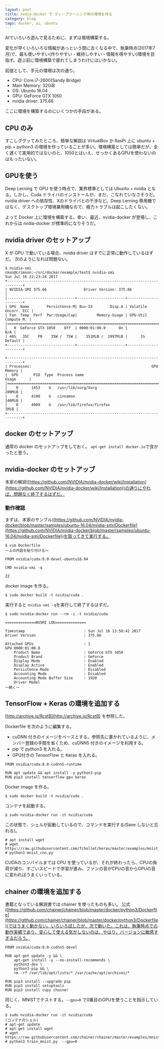 ```yaml
---
layout: post
title: nvdia-docker で ディープラーニング用の環境を作る
category: blog
tags: docker, ai, ubuntu
---
```


AIでいろいろ遊んで見るために、まずは環境構築する。

変化が早くいろいろな情報があっという間に古くなる中で、執筆時点(2017年7月)で、最も使いやすい(作りやすい・維持しやすい・情報を得やすい)環境を目指す。遊ぶ前に環境構築で疲れてしまうわけにはいかない。


前提として、手元の環境は次の通り。

* CPU: Core i7-2600(Sandy Bridge)
* Main Memory: 32GiB
* OS: Ubuntu 16.04
* GPU: GeForce GTX 1050
* nvidia driver: 375.66

ここに環境を構築するのにいくつかの手段がある。

## CPU のみ
すこしググッてみたところ、簡単な解説は VirtualBox か RasPi 上に ubuntu + pip + python3 の環境を作っていることが多い。環境構築としては簡単だが、全く遅くて実用的ではないのと、1050とはいえ、せっかくあるGPUを使わないのはもったいない。

## GPUを使う
Deep Lerning で GPU を使う時点で、業界標準としては Ubuntu + nvidia となる。しかし、Cuda ドライバのインストールが、まだ、こなれていなさそうだ。nvidia driver への依存性、Xのドライバとの干渉など。Deep Lerning 専用機ではなく、デスクトップ環境兼用機なので、極力トラブルは起こしたくない。

よって Docker 上に環境を構築する。幸い、最近、nvidia-docker が登場し、これからは nvdia-docker が標準的になりそうだ。

## nvidia driver のセットアッブ

X が GPU で動いている場合、nvidia driver はすでに正常に動作しているはずだ。
次のようになれば問題ない。

```
$ nvidia-smi
nkon@crimson:~/src/docker/example/test$ nvidia-smi
Sun Jul 16 22:23:24 2017
+-----------------------------------------------------------------------------+
| NVIDIA-SMI 375.66                 Driver Version: 375.66                    |
|-------------------------------+----------------------+----------------------+
| GPU  Name        Persistence-M| Bus-Id        Disp.A | Volatile Uncorr. ECC |
| Fan  Temp  Perf  Pwr:Usage/Cap|         Memory-Usage | GPU-Util  Compute M. |
|===============================+======================+======================|
|   0  GeForce GTX 1050    Off  | 0000:01:00.0      On |                  N/A |
| 46%   35C    P0    35W /  75W |    351MiB /  1997MiB |      1%      Default |
+-------------------------------+----------------------+----------------------+
                                                                               
+-----------------------------------------------------------------------------+
| Processes:                                                       GPU Memory |
|  GPU       PID  Type  Process name                               Usage      |
|=============================================================================|
|    0      1453    G   /usr/lib/xorg/Xorg                             200MiB |
|    0      4190    G   cinnamon                                       146MiB |
|    0      4909    G   /usr/lib/firefox/firefox                         1MiB |
+-----------------------------------------------------------------------------+
```

## docker のセットアッブ

通常の docker のセットアッブをしておく。
`apt-get install docker.io`で良かったと思う。

## nvidia-docker のセットアッブ
本家の解説([https://github.com/NVIDIA/nvidia-docker/wiki/Installation](https://github.com/NVIDIA/nvidia-docker/wiki/Installation))の通りにやれば、問題なく終了するはずだ。

### 動作確認

まずは、本家のサンブル([https://github.com/NVIDIA/nvidia-docker/blob/master/samples/ubuntu-16.04/nvidia-smi/Dockerfile](https://github.com/NVIDIA/nvidia-docker/blob/master/samples/ubuntu-16.04/nvidia-smi/Dockerfile))を取ってきて実行する。


```
$ vim Dockerfile
〜上の内容を貼り付ける〜

FROM nvidia/cuda:8.0-devel-ubuntu16.04

CMD nvidia-smi -q

ZZ
```

docker image を作る。
```
$ sudo docker build -t nvidia/cuda .
```

実行すると `nvidia-smi -q`を実行して終了するはずだ。

```
$ sudo nvidia-docker run --rm -i -t nvidia/cuda

==============NVSMI LOG==============

Timestamp                           : Sun Jul 16 13:58:42 2017
Driver Version                      : 375.66

Attached GPUs                       : 1
GPU 0000:01:00.0
    Product Name                    : GeForce GTX 1050
    Product Brand                   : GeForce
    Display Mode                    : Enabled
    Display Active                  : Enabled
    Persistence Mode                : Disabled
    Accounting Mode                 : Disabled
    Accounting Mode Buffer Size     : 1920
    Driver Model
〜続く〜
```

## TensorFlow + Keras の環境を追加する

[http://archive.is/RcstB](http://archive.is/RcstB) を参照した。

Dockerfile を次のように編集する。

* cuDNN 付きのイメージをベースとする。参照先に書かれているように、メンバー登録の手間を省くため、cuDNN5 付きのイメージを利用する。
* pip で python3 を入れる。
* GPU付きの TensorFlow と Keras を入れる。

```
FROM nvidia/cuda:8.0-cudnn5-runtime

RUN apt update && apt install -y python3-pip
RUN pip3 install tensorflow-gpu keras
```

Docker image を作る。

```
$ sudo docker build -t nvidia/cuda .
```

コンテナを起動する。
```
$ sudo nvidia-docker run -it nvidia/cuda
```
この状態で、シェルが起動しているので、コマンドを実行する(Save しないと忘れる)。

```
# apt install wget
# wget https://raw.githubusercontent.com/fchollet/keras/master/examples/mnist_cnn.py
# python3 mnist_cnn.py
```

CUDAのコンパイルまでは CPU を使っているが、それが終わったら、CPUの負荷が減り、すごいスピードで学習が進み、ファンの音がCPUの音からGPUの音に変わればうまくいっている。

## chainer の環境を追加する

書籍となっている解説書では chainer を使ったものも多い。
公式([https://github.com/chainer/chainer/blob/master/docker/python3/Dockerfile](https://github.com/chainer/chainer/blob/master/docker/python3/Dockerfile))ではうまく動かない。いろいろ試したが、次で動いた。これは、執筆時点での動作実績であり、安心して使える気がしないのは、やはり、バージョンに敏感すぎるだろう。

```
FROM nvidia/cuda:8.0-cudnn5-devel

RUN apt-get update -y && \
    apt-get install -y --no-install-recommends \
    python3-dev \
    python3-pip && \
    rm -rf /var/lib/apt/lists/* /var/cache/apt/archives/*

RUN pip3 install --upgrade pip
RUN pip3 install setuptools
RUN pip3 install cupy chainer
```

同じく、MNISTでテストする。`--gpu=0` で0番目のGPUを使うことを指示している。

```
$ sudo nvidia-docker run -it nvidia/cuda
(コンテナのシェル)
# apt-get update
# apt-get install wget
# wget https://raw.githubusercontent.com/chainer/chainer/master/examples/mnist/train_mnist.py
# python3 train_mnist.py  --gpu=0
```


